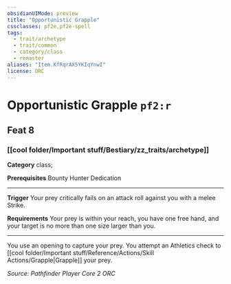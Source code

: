 ```yaml
---
obsidianUIMode: preview
title: "Opportunistic Grapple"
cssclasses: pf2e,pf2e-spell
tags:
  - trait/archetype
  - trait/common
  - category/class
  - remaster
aliases: "Item.KfRqrAX5YKIqYnwI"
license: ORC
---
```

# Opportunistic Grapple `pf2:r`
## Feat 8
### [[cool folder/Important stuff/Bestiary/zz_traits/archetype]]

**Category** class; 



**Prerequisites** Bounty Hunter Dedication
* * *
**Trigger** Your prey critically fails on an attack roll against you with a melee Strike.

**Requirements** Your prey is within your reach, you have one free hand, and your target is no more than one size larger than you.

* * *

You use an opening to capture your prey. You attempt an Athletics check to [[cool folder/Important stuff/Reference/Actions/Skill Actions/Grapple|Grapple]] your prey.

*Source: Pathfinder Player Core 2*
*ORC*
